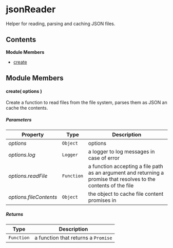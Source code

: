 
# jsonReader

Helper for reading, parsing and caching JSON files.

## Contents

**Module Members**
- [create](#create)

## Module Members
#### <a name="create"></a>create( options )
Create a function to read files from the file system, parses them as JSON an cache the contents.

##### Parameters
| Property | Type | Description |
| -------- | ---- | ----------- |
| _options_ | `Object` |  options |
| _options.log_ | `Logger` |  a logger to log messages in case of error |
| _options.readFile_ | `Function` |  a function accepting a file path as an argument and returning a promise that resolves to the contents of the file |
| _options.fileContents_ | `Object` |  the object to cache file content promises in |

##### Returns
| Type | Description |
| ---- | ----------- |
| `Function` |  a function that returns a `Promise` |
